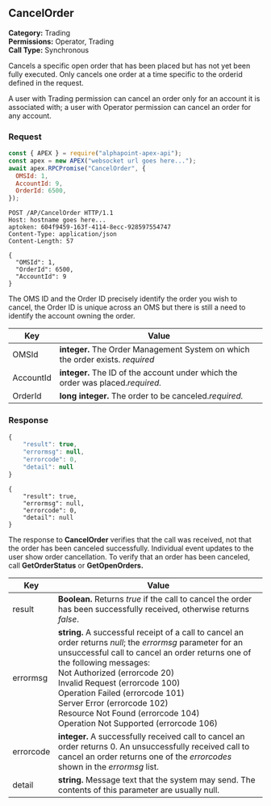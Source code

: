 ## CancelOrder

**Category:** Trading<br />
**Permissions:** Operator, Trading<br />
**Call Type:** Synchronous

Cancels a specific open order that has been placed but has not yet been fully executed. Only cancels one order at a time specific to the orderid defined in the request.

A user with Trading permission can cancel an order only for an account it is associated with; a user with Operator permission can cancel an order for any account.

### Request

```javascript
const { APEX } = require("alphapoint-apex-api");
const apex = new APEX("websocket url goes here...");
await apex.RPCPromise("CancelOrder", {
  OMSId: 1,
  AccountId: 9,
  OrderId: 6500,
});
```

```http
POST /AP/CancelOrder HTTP/1.1
Host: hostname goes here...
aptoken: 604f9459-163f-4114-8ecc-928597554747
Content-Type: application/json
Content-Length: 57

{
  "OMSId": 1,
  "OrderId": 6500,
  "AccountId": 9
}
```

The OMS ID and the Order ID precisely identify the order you wish to cancel, the Order ID is unique across an OMS but there is still a need to identify the account owning the order.

| Key       | Value                                                                           |
| --------- | ------------------------------------------------------------------------------- |
| OMSId     | **integer.** The Order Management System on which the order exists. _required_  |
| AccountId | **integer.** The ID of the account under which the order was placed._required._ |
| OrderId   | **long integer.** The order to be canceled._required._                          |

### Response

```javascript
{
    "result": true,
    "errormsg": null,
    "errorcode": 0,
    "detail": null
}
```

```http
{
    "result": true,
    "errormsg": null,
    "errorcode": 0,
    "detail": null
}
```

The response to **CancelOrder** verifies that the call was received, not that the order has been canceled successfully. Individual event updates to the user show order cancellation. To verify that an order has been canceled, call **GetOrderStatus** or **GetOpenOrders.**

| Key       | Value                                                                                                                                                                                                                                                                                                                                                                                                                          |
| --------- | ------------------------------------------------------------------------------------------------------------------------------------------------------------------------------------------------------------------------------------------------------------------------------------------------------------------------------------------------------------------------------------------------------------------------------ |
| result    | **Boolean.** Returns _true_ if the call to cancel the order has been successfully received, otherwise returns _false_.                                                                                                                                                                                                                                                                                                         |
| errormsg  | **string.** A successful receipt of a call to cancel an order returns _null_; the _errormsg_ parameter for an unsuccessful call to cancel an order returns one of the following messages:<br />Not Authorized (errorcode 20)<br />Invalid Request (errorcode 100)<br />Operation Failed (errorcode 101)<br />Server Error (errorcode 102)<br />Resource Not Found (errorcode 104)<br />Operation Not Supported (errorcode 106) |
| errorcode | **integer.** A successfully received call to cancel an order returns 0. An unsuccessfully received call to cancel an order returns one of the _errorcodes_ shown in the _errormsg_ list.                                                                                                                                                                                                                                       |
| detail    | **string.** Message text that the system may send. The contents of this parameter are usually null.                                                                                                                                                                                                                                                                                                                            |
